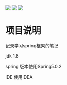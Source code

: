 ![](https://img.shields.io/badge/language-Java-orange.svg)
![](https://img.shields.io/badge/JDK-1.8-mustard.svg)
![](https://img.shields.io/badge/framework-Spring5-green.svg)
# 项目说明

记录学习spring框架的笔记 

jdk 1.8

spring 版本使用Spring5.0.2

IDE 使用IDEA
